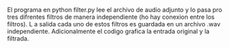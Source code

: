 El programa en python filter.py lee el archivo de audio adjunto y lo pasa pro tres difrentes filtros de manera independiente (ho hay conexion entre los filtros). L a salida 
cada uno de estos filtros es guardada en un archivo .wav independiente. Adicionalmente el codigo grafica la entrada original y la filtrada. 
